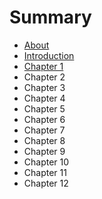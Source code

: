 # Summary

* [About](README.md)
* [Introduction](chapter1.md)
* [Chapter 1](chapter_1.md)
* Chapter 2
* Chapter 3
* Chapter 4
* Chapter 5
* Chapter 6
* Chapter 7
* Chapter 8
* Chapter 9
* Chapter 10
* Chapter 11
* Chapter 12

